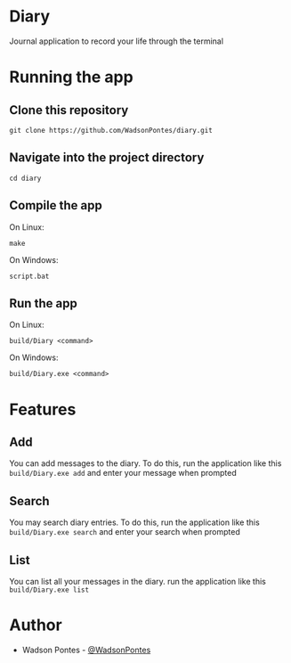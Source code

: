 # Diary

Journal application to record your life through the terminal

# Running the app

## Clone this repository

```
git clone https://github.com/WadsonPontes/diary.git
```

## Navigate into the project directory

```
cd diary
```

## Compile the app

On Linux:
```
make
```
On Windows:
```
script.bat
```

## Run the app

On Linux:
```
build/Diary <command>
```
On Windows:
```
build/Diary.exe <command>
```

# Features

## Add

You can add messages to the diary. To do this, run the application like this `build/Diary.exe add` and enter your message when prompted

## Search

You may search diary entries. To do this, run the application like this `build/Diary.exe search` and enter your search when prompted

## List

You can list all your messages in the diary. run the application like this `build/Diary.exe list`

# Author

- Wadson Pontes - [@WadsonPontes](https://github.com/WadsonPontes)
